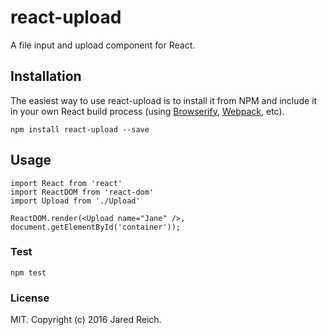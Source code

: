 react-upload
=======================

A file input and upload component for React.

## Installation

The easiest way to use react-upload is to install it from NPM and include it in your own React build process (using [Browserify](http://browserify.org), [Webpack](http://webpack.github.io/), etc).

```
npm install react-upload --save
```

## Usage

```
import React from 'react'
import ReactDOM from 'react-dom'
import Upload from './Upload'

ReactDOM.render(<Upload name="Jane" />, document.getElementById('container'));
```

### Test

```
npm test
```

### License

MIT. Copyright (c) 2016 Jared Reich.
